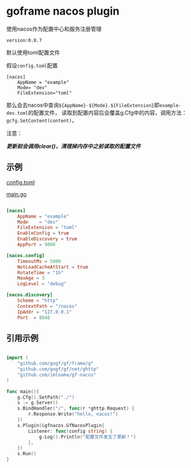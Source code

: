 # goframe nacos plugin

使用nacos作为配置中心和服务注册管理

`version:0.0.7` 

默认使用toml配置文件

假设`config.toml`配置
```
[nacos]
    AppName = "example"
    Mode= "dev"
    FileExtension="toml"
```
那么会去nacos中查询`${AppName}-${Mode}.${FileExtension}`即`example-dev.toml`的配置文件，
读取到配置内容后会覆盖g.Cfg中的内容，调用方法：`gcfg.SetContent(content)`，

注意：

***更新前会调用clear()，清理掉内存中之前读取的配置文件***




## 示例 

[config.toml](example/config.toml)

[main.go](example/main.go)


```toml

[nacos]
    AppName = "example"
    Mode    = "dev"
    FileExtension = "toml"
    EnableConfig = true
    EnableDiscovery = true
    AppPort = 9000

[nacos.config]
    TimeoutMs = 5000
    NotLoadCacheAtStart = true
    RotateTime = "1h"
    MaxAge = 3
    LogLevel = "debug"

[nacos.discovery]
    Scheme = "http"
    ContextPath = "/nacos"
    IpAddr = "127.0.0.1"
    Port  = 8848

```

## 引用示例
```go

import (
	"github.com/gogf/gf/frame/g"
	"github.com/gogf/gf/net/ghttp"
	"github.com/imloama/gf-nacos"
)

func main(){
	g.Cfg().SetPath("./")
    s := g.Server()
    s.BindHandler("/", func(r *ghttp.Request) {
        r.Response.Write("hello, nacos!")
    })
    s.Plugin(&gfnacos.GfNacosPlugin{
        Listener: func(config string) {
            g.Log().Println("配置文件发生了更新！")
        },
    })
    s.Run()
}


```